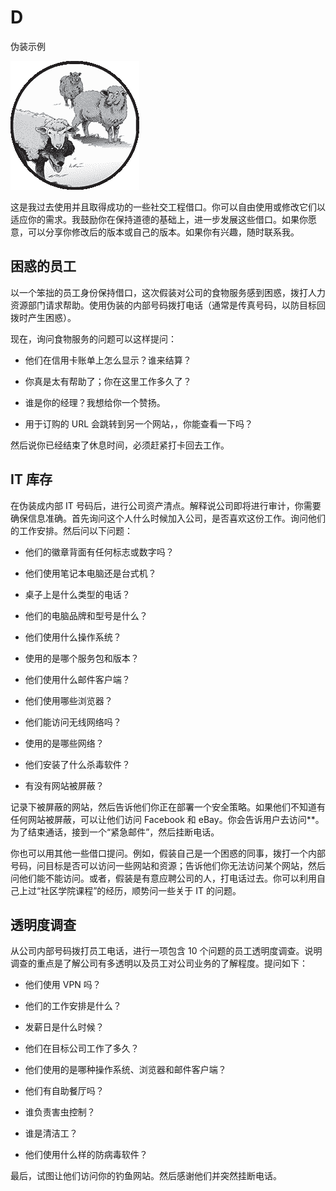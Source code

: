 # D

伪装示例

![](img/chapterart.png)

这是我过去使用并且取得成功的一些社交工程借口。你可以自由使用或修改它们以适应你的需求。我鼓励你在保持道德的基础上，进一步发展这些借口。如果你愿意，可以分享你修改后的版本或自己的版本。如果你有兴趣，随时联系我。

## 困惑的员工

以一个笨拙的员工身份保持借口，这次假装对公司的食物服务感到困惑，拨打人力资源部门请求帮助。使用伪装的内部号码拨打电话（通常是传真号码，以防目标回拨时产生困惑）。

现在，询问食物服务的问题可以这样提问：

+   他们在信用卡账单上怎么显示？谁来结算？

+   你真是太有帮助了；你在这里工作多久了？

+   谁是你的经理？我想给你一个赞扬。

+   用于订购的 URL 会跳转到另一个网站，*<your phishing site here>*，你能查看一下吗？

然后说你已经结束了休息时间，必须赶紧打卡回去工作。

## IT 库存

在伪装成内部 IT 号码后，进行公司资产清点。解释说公司即将进行审计，你需要确保信息准确。首先询问这个人什么时候加入公司，是否喜欢这份工作。询问他们的工作安排。然后问以下问题：

+   他们的徽章背面有任何标志或数字吗？

+   他们使用笔记本电脑还是台式机？

+   桌子上是什么类型的电话？

+   他们的电脑品牌和型号是什么？

+   他们使用什么操作系统？

+   使用的是哪个服务包和版本？

+   他们使用什么邮件客户端？

+   他们使用哪些浏览器？

+   他们能访问无线网络吗？

+   使用的是哪些网络？

+   他们安装了什么杀毒软件？

+   有没有网站被屏蔽？

记录下被屏蔽的网站，然后告诉他们你正在部署一个安全策略。如果他们不知道有任何网站被屏蔽，可以让他们访问 Facebook 和 eBay。你会告诉用户去访问*<your phishing site here>*。为了结束通话，接到一个“紧急邮件”，然后挂断电话。

你也可以用其他一些借口提问。例如，假装自己是一个困惑的同事，拨打一个内部号码，问目标是否可以访问一些网站和资源；告诉他们你无法访问某个网站，然后问他们能不能访问。或者，假装是有意应聘公司的人，打电话过去。你可以利用自己上过“社区学院课程”的经历，顺势问一些关于 IT 的问题。

## 透明度调查

从公司内部号码拨打员工电话，进行一项包含 10 个问题的员工透明度调查。说明调查的重点是了解公司有多透明以及员工对公司业务的了解程度。提问如下：

+   他们使用 VPN 吗？

+   他们的工作安排是什么？

+   发薪日是什么时候？

+   他们在目标公司工作了多久？

+   他们使用的是哪种操作系统、浏览器和邮件客户端？

+   他们有自助餐厅吗？

+   谁负责害虫控制？

+   谁是清洁工？

+   他们使用什么样的防病毒软件？

最后，试图让他们访问你的钓鱼网站。然后感谢他们并突然挂断电话。
